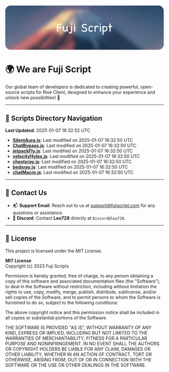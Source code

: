 ![Banner](.github/b.webp)

# 🌍 **We are Fuji Script**

Our global team of developers is dedicated to creating powerful, open-source scripts for Rise Client, designed to enhance your experience and unlock new possibilities! 🌟

---
<!-- SCRIPTS_NAVIGATION_START -->
## 📂 **Scripts Directory Navigation**

**Last Updated**: 2025-01-07 16:32:52 UTC

- **[SilentAura.js](scripts/SilentAura.js)**: Last modified on 2025-01-07 16:32:50 UTC
- **[ChatBypass.js](scripts/ChatBypass.js)**: Last modified on 2025-01-07 16:32:50 UTC
- **[jetpackFly.js](scripts/jetpackFly.js)**: Last modified on 2025-01-07 16:32:50 UTC
- **[velocityHylex.js](scripts/velocityHylex.js)**: Last modified on 2025-01-07 16:32:50 UTC
- **[chestxray.js](scripts/chestxray.js)**: Last modified on 2025-01-07 16:32:50 UTC
- **[bedxray.js](scripts/bedxray.js)**: Last modified on 2025-01-07 16:32:50 UTC
- **[chatMacro.js](scripts/chatMacro.js)**: Last modified on 2025-01-07 16:32:50 UTC

<!-- SCRIPTS_NAVIGATION_END -->

---

## 💬 **Contact Us**  
- 📬 **Support Email**: Reach out to us at [support@fujiscript.com](mailto:support@fujiscript.com) for any questions or assistance.  
- 💬 **Discord**: Contact **Leo728** directly at `Discord@leo728`.

---

## 📜 **License**

This project is licensed under the MIT License.  

**MIT License**  
Copyright (c) 2023 Fuji Scripts  

Permission is hereby granted, free of charge, to any person obtaining a copy of this software and associated documentation files (the "Software"), to deal in the Software without restriction, including without limitation the rights to use, copy, modify, merge, publish, distribute, sublicense, and/or sell copies of the Software, and to permit persons to whom the Software is furnished to do so, subject to the following conditions:  

The above copyright notice and this permission notice shall be included in all copies or substantial portions of the Software.  

THE SOFTWARE IS PROVIDED "AS IS", WITHOUT WARRANTY OF ANY KIND, EXPRESS OR IMPLIED, INCLUDING BUT NOT LIMITED TO THE WARRANTIES OF MERCHANTABILITY, FITNESS FOR A PARTICULAR PURPOSE AND NONINFRINGEMENT. IN NO EVENT SHALL THE AUTHORS OR COPYRIGHT HOLDERS BE LIABLE FOR ANY CLAIM, DAMAGES OR OTHER LIABILITY, WHETHER IN AN ACTION OF CONTRACT, TORT OR OTHERWISE, ARISING FROM, OUT OF OR IN CONNECTION WITH THE SOFTWARE OR THE USE OR OTHER DEALINGS IN THE SOFTWARE.  
